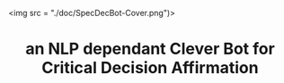 <img src = "./doc/SpecDecBot-Cover.png")>

# <p align="center"> an NLP dependant Clever Bot for Critical Decision Affirmation
 </p>
<div style="page-break-after: always;">
</div>

